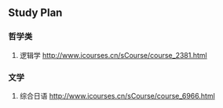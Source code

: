 ## Study Plan
### 哲学类
1. 逻辑学
  http://www.icourses.cn/sCourse/course_2381.html
### 文学
1. 综合日语
  http://www.icourses.cn/sCourse/course_6966.html